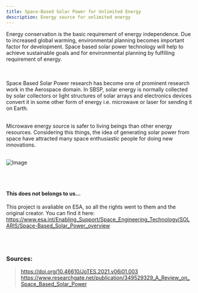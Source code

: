 ```yaml
---
title: Space-Based Solar Power for Unlimited Energy
description: Energy source for unlimited energy
---
```


Energy conservation is the basic requirement of energy independence. Due to increased global warming, environmental planning becomes important factor for development. Space based solar power technology will help to achieve sustainable goals and for environmental planning by fulfilling requirement of energy. 

<br>
<br>
Space Based Solar Power research has become one of prominent research work in the Aerospace domain. In SBSP, solar energy is normally collected by solar collectors or light structures of solar arrays and electronics devices convert it in some other form of energy i.e. microwave or laser for sending it on Earth.
<br>
<br>

Microwave energy source is safer to living beings than other energy resources. Considering this things, the idea of generating solar power from space have attracted many space enthusiastic people for doing new innovations.
<br>
<br>

![Image](https://github.com/user-attachments/assets/70a6e4b0-edd5-4f2c-b321-7f918aaf6505)

<br>
<br>

#### This does not belongs to us...

This project is avaliable on ESA, so all the rights went to them and the original creator. You can find it here: https://www.esa.int/Enabling_Support/Space_Engineering_Technology/SOLARIS/Space-Based_Solar_Power_overview

<br>
<br>

### Sources: 
> https://doi.org/10.46610/JoTES.2021.v06i01.003
> https://www.researchgate.net/publication/349529329_A_Review_on_Space_Based_Solar_Power